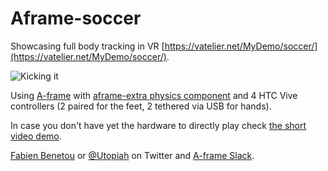 # Aframe-soccer

Showcasing full body tracking in VR [https://vatelier.net/MyDemo/soccer/](https://vatelier.net/MyDemo/soccer/).

![Kicking it](https://aframe.io/images/awoa/football-vr.gif)

Using [A-frame](https://aframe.io) with [aframe-extra physics component](https://github.com/donmccurdy/aframe-extras/tree/master/src/physics) and 4 HTC Vive controllers (2 paired for the feet, 2 tethered via USB for hands).

In case you don't have yet the hardware to directly play check [the short video demo](https://www.youtube.com/watch?v=jUPIQecyhOo).


[Fabien Benetou](https://fabien.benetou.fr) or [@Utopiah](https://twitter.com/utopiah) on Twitter and [A-frame Slack](https://aframevr.slack.com).
